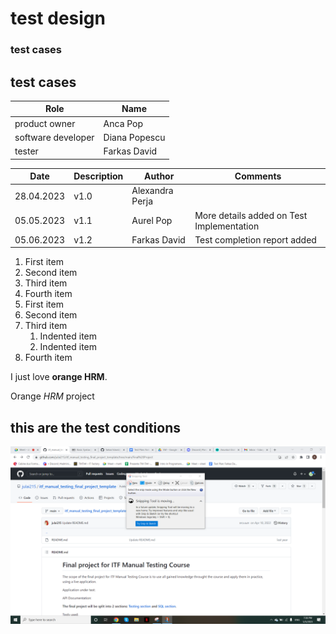 # test design
### test cases
<h2>test cases</h2>

| Role  | Name  |
|---|---|
| product owner | Anca Pop |
| software developer | Diana Popescu |
| tester | Farkas David |

| Date | Description  | Author | Comments |
|---|---|---|---|
| 28.04.2023 | v1.0 | Alexandra Perja |  |
| 05.05.2023 | v1.1 | Aurel Pop | More details added on Test Implementation |
| 05.06.2023 | v1.2 | Farkas David | Test completion report added  |
1. First item
2. Second item
3. Third item
4. Fourth item
1. First item
2. Second item
3. Third item
    1. Indented item
    2. Indented item
4. Fourth item

I just love <strong>orange HRM</strong>.

Orange *HRM* project

## this are the test conditions
![Test condition](https://github.com/farkas1david/proiect-testare-manuala/blob/main/Screenshot%202023-05-05%20193909.png)
